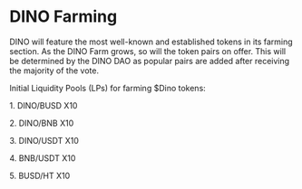 # DINO Farming

DINO will feature the most well-known and established tokens in its farming section. As the DINO Farm grows, so will the token pairs on offer. This will be determined by the DINO DAO as popular pairs are added after receiving the majority of the vote.

Initial Liquidity Pools (LPs) for farming $Dino tokens:

1\. DINO/BUSD     X10

2\. DINO/BNB         X10

3\. DINO/USDT    X10

4\. BNB/USDT        X10

5\. BUSD/HT        X10
